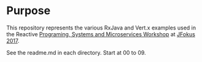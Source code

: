 # Purpose

This repository represents the various RxJava and Vert.x examples used in the Reactive [Programing, Systems and Microservices Workshop](https://www.jfokus.se/jfokus17/preso/Reactive-Programming-Systems-and-Microservices.pdf) at [JFokus 2017](www.jfokus.se).

See the readme.md in each directory.  Start at 00 to 09.  
